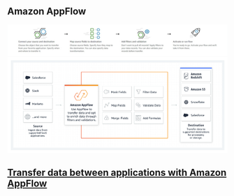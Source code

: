## Amazon AppFlow
![image](../../images/whatis-appflow.png)
![image](../../images/appflow-ov.png)
## [Transfer data between applications with Amazon AppFlow](https://docs.aws.amazon.com/appflow/latest/userguide/flow-tutorial.html)
